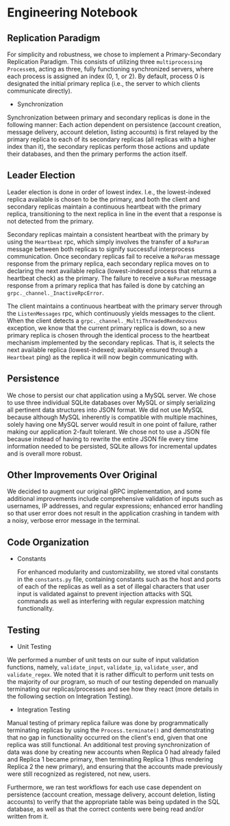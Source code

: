 # Engineering Notebook #

## Replication Paradigm ##
For simplicity and robustness, we chose to implement a Primary-Secondary Replication Paradigm. This consists of utilizing three `multiprocessing` `Process`es, acting as three, fully functioning synchronized servers, where each process is assigned an index (0, 1, or 2). By default, process 0 is designated the initial primary replica (i.e., the server to which clients communicate directly).

- Synchronization

Synchronization between primary and secondary replicas is done in the following manner: Each action dependent on persistence (account creation, message delivery, account deletion, listing accounts) is first relayed by the primary replica to each of its secondary replicas (all replicas with a higher index than it), the secondary replicas perform those actions and update their databases, and then the primary performs the action itself.

## Leader Election ##
Leader election is done in order of lowest index. I.e., the lowest-indexed replica available is chosen to be the primary, and both the client and secondary replicas maintain a continuous heartbeat with the primary replica, transitioning to the next replica in line in the event that a response is not detected from the primary.

Secondary replicas maintain a consistent heartbeat with the primary by using the `Heartbeat` rpc, which simply involves the transfer of a `NoParam` message between both replicas to signify successful interprocess communication. Once secondary replicas fail to receive a `NoParam` message response from the primary replica, each secondary replica moves on to declaring the next available replica (lowest-indexed process that returns a heartbeat check) as the primary. The failure to receive a `NoParam` message response from a primary replica that has failed is done by catching an `grpc._channel._InactiveRpcError`.

The client maintains a continuous heartbeat with the primary server through the `ListenMessages` rpc, which continuously yields messages to the client. When the client detects a `grpc._channel._MultiThreadedRendezvous` exception, we know that the current primary replica is down, so a new primary replica is chosen through the identical process to the heartbeat mechanism implemented by the secondary replicas. That is, it selects the next available replica (lowest-indexed; availabity ensured through a `Heartbeat` ping) as the replica it will now begin communicating with.

## Persistence ##
We chose to persist our chat application using a MySQL server. We chose to use three individual SQLite databases over MySQL or simply serializing all pertinent data structures into JSON format. We did not use MySQL because although MySQL inherently is compatible with multiple machines, solely having one MySQL server would result in one point of failure, rather making our application 2-fault tolerant. We chose not to use a JSON file because instead of having to rewrite the entire JSON file every time information needed to be persisted, SQLite allows for incremental updates and is overall more robust.

## Other Improvements Over Original ##
We decided to augment our original gRPC implementation, and some additional improvements include comprehensive validation of inputs such as usernames, IP addresses, and regular expressions; enhanced error handling so that user error does not result in the application crashing in tandem with a noisy, verbose error message in the terminal.

## Code Organization ##
- Constants

    For enhanced modularity and customizability, we stored vital constants in the `constants.py` file, containing constants such as the host and ports of each of the replicas as well as a set of illegal characters that user input is validated against to prevent injection attacks with SQL commands as well as interfering with regular expression matching functionality.

## Testing ##
- Unit Testing

We performed a number of unit tests on our suite of input validation functions, namely, `validate_input`, `validate_ip`, `validate_user`, and `validate_regex`. We noted that it is rather difficult to perform unit tests on the majority of our program, so much of our testing depended on manually terminating our replicas/processes and see how they react (more details in the following section on Integration Testing).

- Integration Testing

Manual testing of primary replica failure was done by programmatically terminating replicas by using the `Process.terminate()` and demonstrating that no gap in functionality occurred on the client's end, given that one replica was still functional. An additional test proving synchronization of data was done by creating new accounts when Replica 0 had already failed and Replica 1 became primary, then terminating Replica 1 (thus rendering Replica 2 the new primary), and ensuring that the accounts made previously were still recognized as registered, not new, users.

Furthermore, we ran test workflows for each use case dependent on persistence (account creation, message delivery, account deletion, listing accounts) to verify that the appropriate table was being updated in the SQL database, as well as that the correct contents were being read and/or written from it.